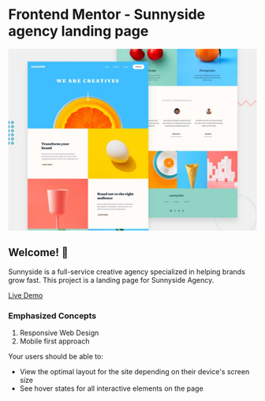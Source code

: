 # Frontend Mentor - Sunnyside agency landing page

![Design preview for the Sunnyside agency landing page coding challenge](./design/desktop-preview.jpg)

## Welcome! 👋

Sunnyside is a full-service creative agency specialized in helping brands grow fast. This project is a landing page for Sunnyside Agency.

[Live Demo](https://darrien-c.github.io/sunnyside-agency/)

### Emphasized Concepts
  1.  Responsive Web Design 
  2.  Mobile first approach

Your users should be able to:

- View the optimal layout for the site depending on their device's screen size
- See hover states for all interactive elements on the page
